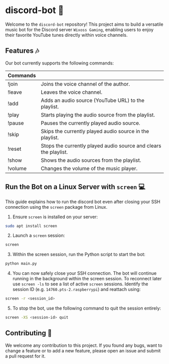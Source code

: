 # discord-bot 🤖

Welcome to the ``discord-bot`` repository!
This project aims to build a versatile music bot for the Discord server ``Wixoss Gaming``, enabling users to enjoy their favorite YouTube tunes directly within voice channels.


## Features 🎶
Our bot currently supports the following commands:

| Commands |                                                                  |
|:---------|------------------------------------------------------------------|
| !join    | Joins the voice channel of the author.                           |
| !leave   | Leaves the voice channel.                                        |
| !add     | Adds an audio source (YouTube URL) to the playlist.              |
| !play    | Starts playing the audio source from the playlist.               |
| !pause   | Pauses the currently played audio source.                        |
| !skip    | Skips the currently played audio source in the playlist.         |
| !reset   | Stops the currently played audio source and clears the playlist. |
| !show    | Shows the audio sources from the playlist.                       |
| !volume  | Changes the volume of the music player.                          |

## Run the Bot on a Linux Server with ``screen`` 💻
This guide explains how to run the discord bot even after closing your SSH connection using the ``screen`` package from Linux.
1. Ensure ``screen`` is installed on your server:
```bash
sudo apt install screen
```
2. Launch a ``screen`` session: 
```bash
screen
```
3. Within the screen session, run the Python script to start the bot:
```bash
python main.py
```
4. You can now safely close your SSH connection.
The bot will continue running in the background within the screen session.
To reconnect later use `screen -ls` to see a list of active ``screen`` sessions.
Identify the session ID (e.g. ``14760.pts-2.raspberrypi``) and reattach using:
```bash
screen -r <session_id>
```
5. To stop the bot, use the following command to quit the session entirely:
```bash
screen -XS <session-id> quit
```


## Contributing 🔧
We welcome any contribution to this project. If you found any bugs, want to change a feature or to add a new feature, 
please open an issue and submit a pull request for it.